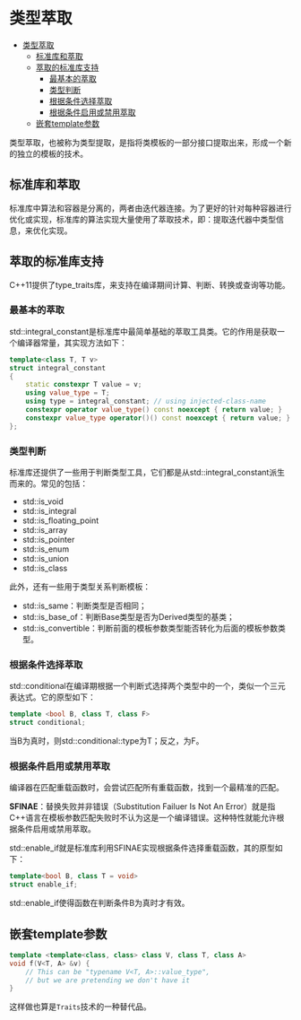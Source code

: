 # 类型萃取

- [类型萃取](#类型萃取)
  - [标准库和萃取](#标准库和萃取)
  - [萃取的标准库支持](#萃取的标准库支持)
    - [最基本的萃取](#最基本的萃取)
    - [类型判断](#类型判断)
    - [根据条件选择萃取](#根据条件选择萃取)
    - [根据条件启用或禁用萃取](#根据条件启用或禁用萃取)
  - [嵌套template参数](#嵌套template参数)

类型萃取，也被称为类型提取，是指将类模板的一部分接口提取出来，形成一个新的独立的模板的技术。

## 标准库和萃取

标准库中算法和容器是分离的，两者由迭代器连接。为了更好的针对每种容器进行优化或实现，标准库的算法实现大量使用了萃取技术，即：提取迭代器中类型信息，来优化实现。

## 萃取的标准库支持

C++11提供了type_traits库，来支持在编译期间计算、判断、转换或查询等功能。

### 最基本的萃取

std::integral_constant是标准库中最简单基础的萃取工具类。它的作用是获取一个编译器常量，其实现方法如下：

```c++
template<class T, T v>
struct integral_constant
{
    static constexpr T value = v;
    using value_type = T;
    using type = integral_constant; // using injected-class-name
    constexpr operator value_type() const noexcept { return value; }
    constexpr value_type operator()() const noexcept { return value; } // since c++14
};
```

### 类型判断

标准库还提供了一些用于判断类型工具，它们都是从std::integral_constant派生而来的。常见的包括：

- std::is_void
- std::is_integral
- std::is_floating_point
- std::is_array
- std::is_pointer
- std::is_enum
- std::is_union
- std::is_class

此外，还有一些用于类型关系判断模板：

- std::is_same：判断类型是否相同；
- std::is_base_of：判断Base类型是否为Derived类型的基类；
- std::is_convertible：判断前面的模板参数类型能否转化为后面的模板参数类型。

### 根据条件选择萃取

std::conditional在编译期根据一个判断式选择两个类型中的一个，类似一个三元表达式。它的原型如下：

```c++
template <bool B, class T, class F>
struct conditional;
```

当B为真时，则std::conditional::type为T；反之，为F。

### 根据条件启用或禁用萃取

编译器在匹配重载函数时，会尝试匹配所有重载函数，找到一个最精准的匹配。

**SFINAE**：替换失败并非错误（Substitution Failuer Is Not An Error）就是指C++语言在模板参数匹配失败时不认为这是一个编译错误。这种特性就能允许根据条件启用或禁用萃取。

std::enable_if就是标准库利用SFINAE实现根据条件选择重载函数，其的原型如下：

```c++
template<bool B, class T = void>
struct enable_if;
```

std::enable_if使得函数在判断条件B为真时才有效。

## 嵌套template参数

``` c++
template <template<class, class> class V, class T, class A>
void f(V<T, A> &v) {
    // This can be "typename V<T, A>::value_type",
    // but we are pretending we don't have it
}
```

这样做也算是`Traits`技术的一种替代品。
